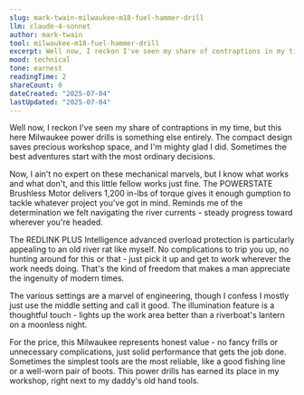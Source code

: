 ```yaml
---
slug: mark-twain-milwaukee-m18-fuel-hammer-drill
llm: claude-4-sonnet
author: mark-twain
tool: milwaukee-m18-fuel-hammer-drill
excerpt: Well now, I reckon I've seen my share of contraptions in my time, but this here Milwaukee power drills is something else entirely.
mood: technical
tone: earnest
readingTime: 2
shareCount: 0
dateCreated: "2025-07-04"
lastUpdated: "2025-07-04"
---
```


Well now, I reckon I've seen my share of contraptions in my time, but this here Milwaukee power drills is something else entirely. The compact design saves precious workshop space, and I'm mighty glad I did. Sometimes the best adventures start with the most ordinary decisions.

Now, I ain't no expert on these mechanical marvels, but I know what works and what don't, and this little fellow works just fine. The POWERSTATE Brushless Motor delivers 1,200 in-lbs of torque gives it enough gumption to tackle whatever project you've got in mind. Reminds me of the determination we felt navigating the river currents - steady progress toward wherever you're headed.

The REDLINK PLUS Intelligence advanced overload protection is particularly appealing to an old river rat like myself. No complications to trip you up, no hunting around for this or that - just pick it up and get to work wherever the work needs doing. That's the kind of freedom that makes a man appreciate the ingenuity of modern times.

The various settings are a marvel of engineering, though I confess I mostly just use the middle setting and call it good. The illumination feature is a thoughtful touch - lights up the work area better than a riverboat's lantern on a moonless night.

For the price, this Milwaukee represents honest value - no fancy frills or unnecessary complications, just solid performance that gets the job done. Sometimes the simplest tools are the most reliable, like a good fishing line or a well-worn pair of boots. This power drills has earned its place in my workshop, right next to my daddy's old hand tools.
